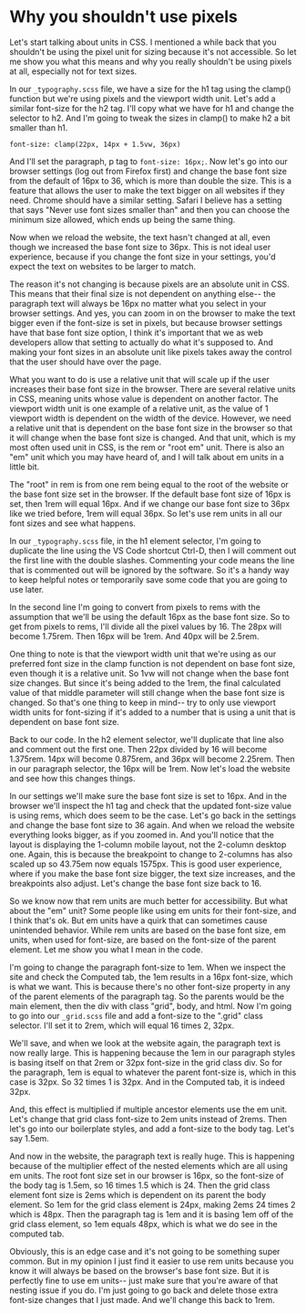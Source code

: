 # Why you shouldn't use pixels

Let's start talking about units in CSS. I mentioned a while back that you shouldn't be using the pixel unit for sizing because it's not accessible. So let me show you what this means and why you really shouldn't be using pixels at all, especially not for text sizes.

In our `_typography.scss` file, we have a size for the h1 tag using the clamp() function but we're using pixels and the viewport width unit. Let's add a similar font-size for the h2 tag. I'll copy what we have for h1 and change the selector to h2. And I'm going to tweak the sizes in clamp() to make h2 a bit smaller than h1.

`font-size: clamp(22px, 14px + 1.5vw, 36px)`

And I'll set the paragraph, p tag to `font-size: 16px;`. Now let's go into our browser settings (log out from Firefox first) and change the base font size from the default of 16px to 36, which is more than double the size. This is a feature that allows the user to make the text bigger on all websites if they need. Chrome should have a similar setting. Safari I believe has a setting that says "Never use font sizes smaller than" and then you can choose the minimum size allowed, which ends up being the same thing.

Now when we reload the website, the text hasn't changed at all, even though we increased the base font size to 36px. This is not ideal user experience, because if you change the font size in your settings, you'd expect the text on websites to be larger to match.

The reason it's not changing is because pixels are an absolute unit in CSS. This means that their final size is not dependent on anything else-- the paragraph text will always be 16px no matter what you select in your browser settings. And yes, you can zoom in on the browser to make the text bigger even if the font-size is set in pixels, but because browser settings have that base font size option, I think it's important that we as web developers allow that setting to actually do what it's supposed to. And making your font sizes in an absolute unit like pixels takes away the control that the user should have over the page.

What you want to do is use a relative unit that will scale up if the user increases their base font size in the browser. There are several relative units in CSS, meaning units whose value is dependent on another factor. The viewport width unit is one example of a relative unit, as the value of 1 viewport width is dependent on the width of the device. However, we need a relative unit that is dependent on the base font size in the browser so that it will change when the base font size is changed. And that unit, which is my most often used unit in CSS, is the rem or "root em" unit. There is also an "em" unit which you may have heard of, and I will talk about em units in a little bit.

The "root" in rem is from one rem being equal to the root of the website or the base font size set in the browser. If the default base font size of 16px is set, then 1rem will equal 16px. And if we change our base font size to 36px like we tried before, 1rem will equal 36px. So let's use rem units in all our font sizes and see what happens.

In our `_typography.scss` file, in the h1 element selector, I'm going to duplicate the line using the VS Code shortcut Ctrl-D, then I will comment out the first line with the double slashes. Commenting your code means the line that is commented out will be ignored by the software. So it's a handy way to keep helpful notes or temporarily save some code that you are going to use later.

In the second line I'm going to convert from pixels to rems with the assumption that we'll be using the default 16px as the base font size. So to get from pixels to rems, I'll divide all the pixel values by 16. The 28px will become 1.75rem. Then 16px will be 1rem. And 40px will be 2.5rem.

One thing to note is that the viewport width unit that we're using as our preferred font size in the clamp function is not dependent on base font size, even though it is a relative unit. So 1vw will not change when the base font size changes. But since it's being added to the 1rem, the final calculated value of that middle parameter will still change when the base font size is changed. So that's one thing to keep in mind-- try to only use viewport width units for font-sizing if it's added to a number that is using a unit that is dependent on base font size.

Back to our code. In the h2 element selector, we'll duplicate that line also and comment out the first one. Then 22px divided by 16 will become 1.375rem. 14px will become 0.875rem, and 36px will become 2.25rem. Then in our paragraph selector, the 16px will be 1rem. Now let's load the website and see how this changes things.

In our settings we'll make sure the base font size is set to 16px. And in the browser we'll inspect the h1 tag and check that the updated font-size value is using rems, which does seem to be the case. Let's go back in the settings and change the base font size to 36 again. And when we reload the website everything looks bigger, as if you zoomed in. And you'll notice that the layout is displaying the 1-column mobile layout, not the 2-column desktop one. Again, this is because the breakpoint to change to 2-columns has also scaled up so 43.75em now equals 1575px. This is good user experience, where if you make the base font size bigger, the text size increases, and the breakpoints also adjust. Let's change the base font size back to 16.

So we know now that rem units are much better for accessibility. But what about the "em" unit? Some people like using em units for their font-size, and I think that's ok. But em units have a quirk that can sometimes cause unintended behavior. While rem units are based on the base font size, em units, when used for font-size, are based on the font-size of the parent element. Let me show you what I mean in the code.

I'm going to change the paragraph font-size to 1em. When we inspect the site and check the Computed tab, the 1em results in a 16px font-size, which is what we want. This is because there's no other font-size property in any of the parent elements of the paragraph tag. So the parents would be the main element, then the div with class "grid", body, and html. Now I'm going to go into our `_grid.scss` file and add a font-size to the ".grid" class selector. I'll set it to 2rem, which will equal 16 times 2, 32px.

We'll save, and when we look at the website again, the paragraph text is now really large. This is happening because the 1em in our paragraph styles is basing itself on that 2rem or 32px font-size in the grid class div. So for the paragraph, 1em is equal to whatever the parent font-size is, which in this case is 32px. So 32 times 1 is 32px. And in the Computed tab, it is indeed 32px.

And, this effect is multiplied if multiple ancestor elements use the em unit. Let's change that grid class font-size to 2em units instead of 2rems. Then let's go into our boilerplate styles, and add a font-size to the body tag. Let's say 1.5em.

And now in the website, the paragraph text is really huge. This is happening because of the multiplier effect of the nested elements which are all using em units. The root font size set in our browser is 16px, so the font-size of the body tag is 1.5em, so 16 times 1.5 which is 24. Then the grid class element font size is 2ems which is dependent on its parent the body element. So 1em for the grid class element is 24px, making 2ems 24 times 2 which is 48px. Then the paragraph tag is 1em and it is basing 1em off of the grid class element, so 1em equals 48px, which is what we do see in the computed tab.

Obviously, this is an edge case and it's not going to be something super common. But in my opinion I just find it easier to use rem units because you know it will always be based on the browser's base font size. But it is perfectly fine to use em units-- just make sure that you're aware of that nesting issue if you do. I'm just going to go back and delete those extra font-size changes that I just made. And we'll change this back to 1rem.
